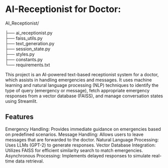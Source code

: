 # AI-Receptionist for Doctor: 
AI_Receptionist/


├── ai_receptionist.py       
├── faiss_utils.py           
├── text_generation.py     
├── session_state.py         
├── styles.py                
├── constants.py                   
└── requirements.txt

This project is an AI-powered text-based receptionist system for a doctor, which assists in handling emergencies and messages. It uses machine learning and natural language processing (NLP) techniques to identify the type of query (emergency or message), fetch appropriate emergency responses from a vector database (FAISS), and manage conversation states using Streamlit.

## Features
Emergency Handling: Provides immediate guidance on emergencies based on predefined scenarios.
Message Handling: Allows users to leave messages that are forwarded to the doctor.
Natural Language Processing: Uses LLMs (GPT-2) to generate responses.
Vector Database Integration: Utilizes FAISS for efficient similarity search to match emergencies.
Asynchronous Processing: Implements delayed responses to simulate real-time data retrieval.
